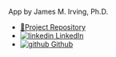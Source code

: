 App by James M. Irving, Ph.D.
- [📁Project Repository](https://github.com/jirvingphd/job-hunting-with-ai)
- [![linkedin](https://i.stack.imgur.com/gVE0j.png) LinkedIn](https://www.linkedin.com/in/james-irving-phd)
- [![github](https://i.stack.imgur.com/tskMh.png) Github](https://github.com/jirvingphd)

